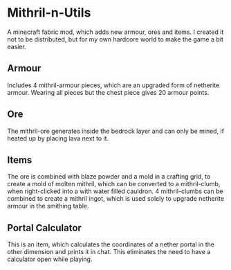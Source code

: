 # Mithril-n-Utils
A minecraft fabric mod, which adds new armour, ores and items. I created it not to be distributed, but for my own hardcore world to make the game a bit easier.
## Armour
Includes 4 mithril-armour pieces, which are an upgraded form of netherite armour. Wearing all pieces but the chest piece gives 20 armour points.
## Ore
The mithril-ore generates inside the bedrock layer and can only be mined, if heated up by placing lava next to it.
## Items
The ore is combined with blaze powder and a mold in a crafting grid, to create a mold of molten mithril, which can be converted to a mithril-clumb, when right-clicked into a with water filled cauldron. 4 mithril-clumbs can be combined to create a mithril ingot, which is used solely to upgrade netherite armour in the smithing table.
## Portal Calculator
This is an item, which calculates the coordinates of a nether portal in the other dimension and prints it in chat. This eliminates the need to have a calculator open while playing.
